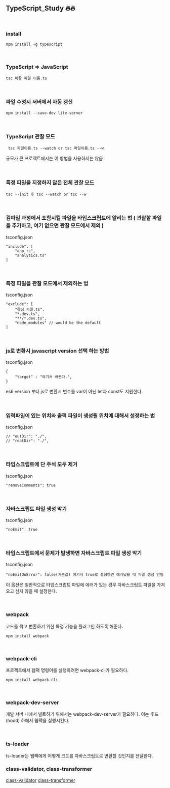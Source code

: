 ## TypeScript_Study 🔥🔥


<br>

### install

```
npm install -g typescript
```

<br>

### TypeScript => JavaScript

```
tsc 바꿀 파일 이름.ts
```

<br>

### 파일 수정시 서버에서 자동 갱신 

```
npm install --save-dev lite-server
```

<br>

### TypeScript 관찰 모드 

```
 tsc 파일이름.ts --watch or tsc 파일이름.ts --w
```
규모가 큰 프로젝트에서는 이 방법을 사용하지는 않음 

<br>

### 특정 파일을 지정하지 않은 전체 관찰 모드 
```
tsc --init 후 tsc --watch or tsc --w 
```

<br>

### 컴파일 과정에서 포함시킬 파일을 타입스크립트에 알리는 법 ( 관찰할 파일을 추가하고, 여기 없으면 관찰 모드에서 제외 )
tsconfig.json
```
"include": [
    "app.ts",
    "analytics.ts"
]
```

<br>

### 특정 파일을 관찰 모드에서 제외하는 법 
tsconfig.json
```
"exclude": [
    "특정 파일.ts",
    "*.dev.ts",
    "**/*.dev.ts",
    "node_modules" // would be the default 
]
```

<br>

### js로 변환시 javascript version 선택 하는 방법
tsconfig.json 
```
{
    "target" : "여기서 바꾼다.",
}
```
es6 version 부터 js로 변환시 변수를 var이 아닌 let과 const도 지원한다. 

<br>

### 입력파일이 있는 위치와 출력 파일이 생성될 위치에 대해서 설정하는 법
tsconfig.json
```
// "outDir": "./",    
// "rootDir": "./",      
```

<br>

### 타입스크립트에 단 주석 모두 제거 
tsconfig.json
```
"removeComments": true
```

<br>

### 자바스크립트 파일 생성 막기 
tsconfig.json
```
"noEmit": true 
```

<br>

### 타입스크립트에서 문제가 발생하면 자바스크립트 파일 생성 막기
tsconfig.json
```
"noEmitOnError": false(기본값) 여기서 true로 설정하면 에러났을 때 파일 생성 안됨 
```
이 옵션은 일반적으로 타입스크립트 파일에 에러가 있는 경우 자바스크립트 파일을 가져오고 싶지 않을 때 설정한다. 

<br>

### webpack
코드를 묶고 변환하기 위한 특정 기능을 플러그인 하도록 해준다.
```
npm install webpack
```

<br>

### webpack-cli
프로젝트에서 웹팩 명령어를 실행하려면 webpack-cli가 필요하다.
```
npm install webpack-cli
```

<br>

### webpack-dev-server 
개발 서버 내에서 빌트하기 위해서는 webpack-dev-server가 필요하다. 이는 후드(hood) 하에서 웹팩을 실행시킨다. 

<br>

### ts-loader
ts-loader는 웹팩에게 어떻게 코드를 자바스크립트로 변환할 것인지를 전달한다.

### class-validator, class-transformer 
[class-validator](https://github.com/typestack/class-validator)
[class-transformer](https://github.com/typestack/class-transformer)